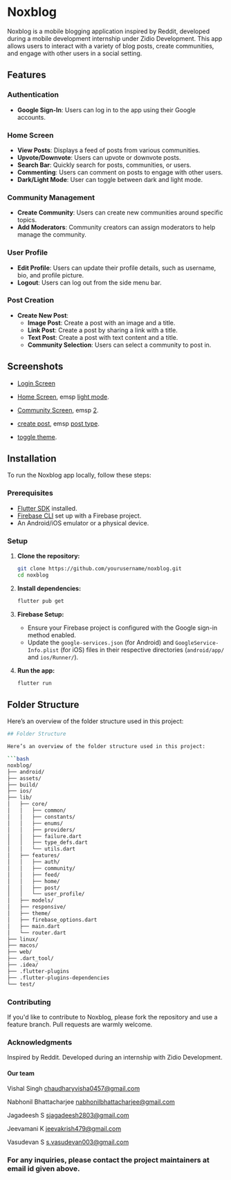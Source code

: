 # Noxblog

Noxblog is a mobile blogging application inspired by Reddit, developed during a mobile development internship under Zidio Development. This app allows users to interact with a variety of blog posts, create communities, and engage with other users in a social setting. 

## Features

### Authentication
- **Google Sign-In**: Users can log in to the app using their Google accounts.

### Home Screen
- **View Posts**: Displays a feed of posts from various communities.
- **Upvote/Downvote**: Users can upvote or downvote posts.
- **Search Bar**: Quickly search for posts, communities, or users.
- **Commenting**: Users can comment on posts to engage with other users.
- **Dark/Light Mode**: User can toggle between dark and light mode.

### Community Management
- **Create Community**: Users can create new communities around specific topics.
- **Add Moderators**: Community creators can assign moderators to help manage the community.
  
### User Profile
- **Edit Profile**: Users can update their profile details, such as username, bio, and profile picture.
- **Logout**: Users can log out from the side menu bar.

### Post Creation
- **Create New Post**: 
  - **Image Post**: Create a post with an image and a title.
  - **Link Post**: Create a post by sharing a link with a title.
  - **Text Post**: Create a post with text content and a title.
  - **Community Selection**: Users can select a community to post in.

## Screenshots
- [Login Screen](assets/snapshots/login_screen1.png)

- [Home Screen](assets/snapshots/home_screen1.png), emsp [light mode](assets/snapshots/home_screen2.png).

- [Community Screen](assets/snapshots/community_screen1.png), emsp [2](assets/snapshots/community_screen2.png).

- [create post](assets/snapshots/text_post.png), emsp [post type](assets/snapshots/create_post.png).

- [toggle theme](assets/snapshots/lightmode_toggle.png).

## Installation

To run the Noxblog app locally, follow these steps:

### Prerequisites
- [Flutter SDK](https://flutter.dev/docs/get-started/install) installed.
- [Firebase CLI](https://firebase.google.com/docs/cli) set up with a Firebase project.
- An Android/iOS emulator or a physical device.

### Setup

1. **Clone the repository:**

    ```bash
    git clone https://github.com/yourusername/noxblog.git
    cd noxblog
    ```

2. **Install dependencies:**

    ```bash
    flutter pub get
    ```

3. **Firebase Setup:**
    - Ensure your Firebase project is configured with the Google sign-in method enabled.
    - Update the `google-services.json` (for Android) and `GoogleService-Info.plist` (for iOS) files in their respective directories (`android/app/` and `ios/Runner/`).

4. **Run the app:**

    ```bash
    flutter run
    ```

## Folder Structure

Here’s an overview of the folder structure used in this project:

```bash
## Folder Structure

Here’s an overview of the folder structure used in this project:

```bash
noxblog/
├── android/
├── assets/
├── build/
├── ios/
├── lib/
│   ├── core/
│   │   ├── common/
│   │   ├── constants/
│   │   ├── enums/
│   │   ├── providers/
│   │   ├── failure.dart
│   │   ├── type_defs.dart
│   │   └── utils.dart
│   ├── features/
│   │   ├── auth/
│   │   ├── community/
│   │   ├── feed/
│   │   ├── home/
│   │   ├── post/
│   │   └── user_profile/
│   ├── models/
│   ├── responsive/
│   ├── theme/
│   ├── firebase_options.dart
│   ├── main.dart
│   └── router.dart
├── linux/
├── macos/
├── web/
├── .dart_tool/
├── .idea/
├── .flutter-plugins
├── .flutter-plugins-dependencies
└── test/
```

### Contributing
If you'd like to contribute to Noxblog, please fork the repository and use a feature branch. Pull requests are warmly welcome.

### Acknowledgments
Inspired by Reddit.
Developed during an internship with Zidio Development.

#### Our team

Vishal Singh
chaudharyvisha0457@gmail.com

Nabhonil Bhattacharjee
nabhonilbhattacharjee@gmail.com

Jagadeesh S
sjagadeesh2803@gmail.com

Jeevamani K
jeevakrish479@gmail.com

Vasudevan S
s.vasudevan003@gmail.com

### For any inquiries, please contact the project maintainers at email id given above.
